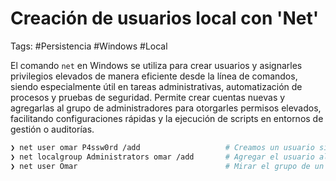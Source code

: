 # Creación de usuarios local con 'Net'

Tags: #Persistencia #Windows #Local

El comando `net` en Windows se utiliza para crear usuarios y asignarles privilegios elevados de manera eficiente desde la línea de comandos, siendo especialmente útil en tareas administrativas, automatización de procesos y pruebas de seguridad. Permite crear cuentas nuevas y agregarlas al grupo de administradores para otorgarles permisos elevados, facilitando configuraciones rápidas y la ejecución de scripts en entornos de gestión o auditorías.

```bash 
❯ net user omar P4ssw0rd /add                   # Creamos un usuario siendo 'NT Authority\System'
❯ net localgroup Administrators omar /add       # Agregar el usuario al grupo 'Administrators'
❯ net user Omar                                 # Mirar el grupo de un usuario en especifico
```